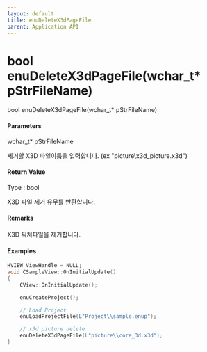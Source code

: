 ```yaml
---
layout: default
title: enuDeleteX3dPageFile
parent: Application API
---
```

# bool enuDeleteX3dPageFile\(wchar\_t\* pStrFileName\)

bool enuDeleteX3dPageFile\(wchar\_t\* pStrFileName\)

#### Parameters

wchar\_t\* pStrFileName

제거할 X3D 파일이름을 입력합니다. \(ex "picture\\x3d\_picture.x3d"\)

#### Return Value

Type : bool

X3D 파일 제거 유무를 반환합니다.

#### Remarks

X3D 픽쳐파일을 제거합니다.

#### Examples

```cpp
HVIEW ViewHandle = NULL; 
void CSampleView::OnInitialUpdate() 
{ 
    CView::OnInitialUpdate(); 

    enuCreateProject(); 

    // Load Project
    enuLoadProjectFile(L"Project\\sample.enup"); 

    // x3d picture delete    
    enuDeleteX3dPageFile(L"picture\\core_3d.x3d");
}
```




